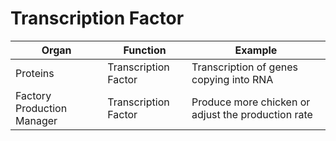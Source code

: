 # Transcription Factor

| Organ                      | Function             | Example                                            |
|----------------------------|----------------------|----------------------------------------------------|
| Proteins                   | Transcription Factor | Transcription of genes copying into RNA            |
| Factory Production Manager | Transcription Factor | Produce more chicken or adjust the production rate |
